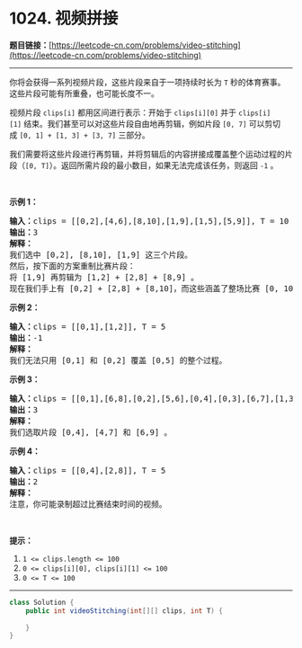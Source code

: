 # 1024. 视频拼接

**题目链接：**[https://leetcode-cn.com/problems/video-stitching](https://leetcode-cn.com/problems/video-stitching)

---

<div class="content__1Y2H">
 <div class="notranslate">
  <p>你将会获得一系列视频片段，这些片段来自于一项持续时长为&nbsp;<code>T</code>&nbsp;秒的体育赛事。这些片段可能有所重叠，也可能长度不一。</p> 
  <p>视频片段&nbsp;<code>clips[i]</code>&nbsp;都用区间进行表示：开始于&nbsp;<code>clips[i][0]</code>&nbsp;并于&nbsp;<code>clips[i][1]</code>&nbsp;结束。我们甚至可以对这些片段自由地再剪辑，例如片段&nbsp;<code>[0, 7]</code>&nbsp;可以剪切成&nbsp;<code>[0, 1] +&nbsp;[1, 3] + [3, 7]</code>&nbsp;三部分。</p> 
  <p>我们需要将这些片段进行再剪辑，并将剪辑后的内容拼接成覆盖整个运动过程的片段（<code>[0, T]</code>）。返回所需片段的最小数目，如果无法完成该任务，则返回&nbsp;<code>-1</code> 。</p> 
  <p>&nbsp;</p> 
  <p><strong>示例 1：</strong></p> 
  <pre class="language-text"><strong>输入：</strong>clips = [[0,2],[4,6],[8,10],[1,9],[1,5],[5,9]], T = 10
<strong>输出：</strong>3
<strong>解释：</strong>
我们选中 [0,2], [8,10], [1,9] 这三个片段。
然后，按下面的方案重制比赛片段：
将 [1,9] 再剪辑为 [1,2] + [2,8] + [8,9] 。
现在我们手上有 [0,2] + [2,8] + [8,10]，而这些涵盖了整场比赛 [0, 10]。
</pre> 
  <p><strong>示例 2：</strong></p> 
  <pre class="language-text"><strong>输入：</strong>clips = [[0,1],[1,2]], T = 5
<strong>输出：</strong>-1
<strong>解释：</strong>
我们无法只用 [0,1] 和 [0,2] 覆盖 [0,5] 的整个过程。
</pre> 
  <p><strong>示例 3：</strong></p> 
  <pre class="language-text"><strong>输入：</strong>clips = [[0,1],[6,8],[0,2],[5,6],[0,4],[0,3],[6,7],[1,3],[4,7],[1,4],[2,5],[2,6],[3,4],[4,5],[5,7],[6,9]], T = 9
<strong>输出：</strong>3
<strong>解释： </strong>
我们选取片段 [0,4], [4,7] 和 [6,9] 。
</pre> 
  <p><strong>示例 4：</strong></p> 
  <pre class="language-text"><strong>输入：</strong>clips = [[0,4],[2,8]], T = 5
<strong>输出：</strong>2
<strong>解释：</strong>
注意，你可能录制超过比赛结束时间的视频。
</pre> 
  <p>&nbsp;</p> 
  <p><strong>提示：</strong></p> 
  <ol> 
   <li><code>1 &lt;= clips.length &lt;= 100</code></li> 
   <li><code>0 &lt;= clips[i][0], clips[i][1] &lt;= 100</code></li> 
   <li><code>0 &lt;= T &lt;= 100</code></li> 
  </ol> 
 </div>
</div>

---

```java
class Solution {
    public int videoStitching(int[][] clips, int T) {
        
    }
}
```